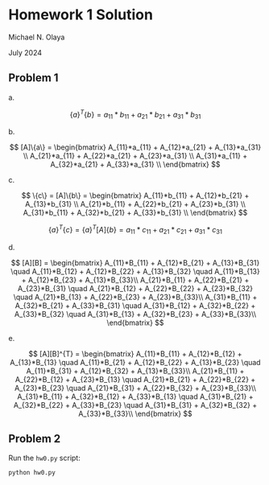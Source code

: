 # Homework 1 Solution

Michael N. Olaya

July 2024

## Problem 1

a.

$$
\{a\}^{T}\{b\} = a_{11}*b_{11} + a_{21}*b_{21} + a_{31}*b_{31}
$$

b.

$$
[A]\{a\} =
\begin{bmatrix}
    A_{11}*a_{11} + A_{12}*a_{21} + A_{13}*a_{31} \\
    A_{21}*a_{11} + A_{22}*a_{21} + A_{23}*a_{31} \\
    A_{31}*a_{11} + A_{32}*a_{21} + A_{33}*a_{31} \\
\end{bmatrix}
$$

c.

$$
\{c\} = [A]\{b\} =
\begin{bmatrix}
    A_{11}*b_{11} + A_{12}*b_{21} + A_{13}*b_{31} \\
    A_{21}*b_{11} + A_{22}*b_{21} + A_{23}*b_{31} \\
    A_{31}*b_{11} + A_{32}*b_{21} + A_{33}*b_{31} \\
\end{bmatrix}
$$

$$
\{a\}^{T}\{c\} = \{a\}^{T}[A]\{b\} = a_{11}*c_{11} + a_{21}*c_{21} + a_{31}*c_{31}
$$

d.

$$
[A][B] =
\begin{bmatrix}
    A_{11}*B_{11} + A_{12}*B_{21} + A_{13}*B_{31} \quad A_{11}*B_{12} + A_{12}*B_{22} + A_{13}*B_{32} \quad A_{11}*B_{13} + A_{12}*B_{23} + A_{13}*B_{33}\\
    A_{21}*B_{11} + A_{22}*B_{21} + A_{23}*B_{31} \quad A_{21}*B_{12} + A_{22}*B_{22} + A_{23}*B_{32} \quad A_{21}*B_{13} + A_{22}*B_{23} + A_{23}*B_{33}\\
    A_{31}*B_{11} + A_{32}*B_{21} + A_{33}*B_{31} \quad A_{31}*B_{12} + A_{32}*B_{22} + A_{33}*B_{32} \quad A_{31}*B_{13} + A_{32}*B_{23} + A_{33}*B_{33}\\
\end{bmatrix}
$$

e.

$$
[A][B]^{T} =
\begin{bmatrix}
    A_{11}*B_{11} + A_{12}*B_{12} + A_{13}*B_{13} \quad A_{11}*B_{21} + A_{12}*B_{22} + A_{13}*B_{23} \quad A_{11}*B_{31} + A_{12}*B_{32} + A_{13}*B_{33}\\
    A_{21}*B_{11} + A_{22}*B_{12} + A_{23}*B_{13} \quad A_{21}*B_{21} + A_{22}*B_{22} + A_{23}*B_{23} \quad A_{21}*B_{31} + A_{22}*B_{32} + A_{23}*B_{33}\\
    A_{31}*B_{11} + A_{32}*B_{12} + A_{33}*B_{13} \quad A_{31}*B_{21} + A_{32}*B_{22} + A_{33}*B_{23} \quad A_{31}*B_{31} + A_{32}*B_{32} + A_{33}*B_{33}\\
\end{bmatrix}
$$

## Problem 2

Run the `hw0.py` script:

```bash
python hw0.py
```
